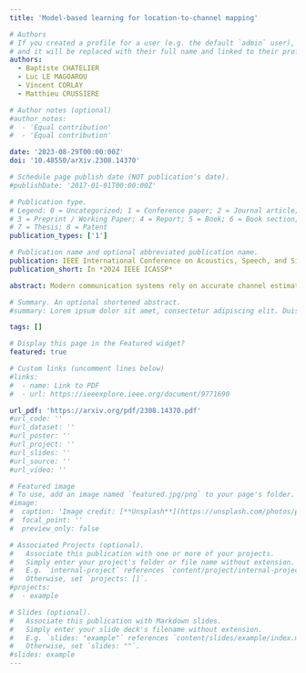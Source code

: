 ```yaml
---
title: 'Model-based learning for location-to-channel mapping'

# Authors
# If you created a profile for a user (e.g. the default `admin` user), write the username (folder name) here
# and it will be replaced with their full name and linked to their profile.
authors:
  - Baptiste CHATELIER
  - Luc LE MAGOAROU
  - Vincent CORLAY
  - Matthieu CRUSSIERE

# Author notes (optional)
#author_notes:
#  - 'Equal contribution'
#  - 'Equal contribution'

date: '2023-08-29T00:00:00Z'
doi: '10.48550/arXiv.2308.14370'

# Schedule page publish date (NOT publication's date).
#publishDate: '2017-01-01T00:00:00Z'

# Publication type.
# Legend: 0 = Uncategorized; 1 = Conference paper; 2 = Journal article;
# 3 = Preprint / Working Paper; 4 = Report; 5 = Book; 6 = Book section;
# 7 = Thesis; 8 = Patent
publication_types: ['1']

# Publication name and optional abbreviated publication name.
publication: IEEE International Conference on Acoustics, Speech, and Signal Processing
publication_short: In *2024 IEEE ICASSP*

abstract: Modern communication systems rely on accurate channel estimation to achieve efficient and reliable transmission of information. As the communication channel response is highly related to the user's location, one can use a neural network to map the user's spatial coordinates to the channel coefficients. However, these latter are rapidly varying as a function of the location, on the order of the wavelength. Classical neural architectures being biased towards learning low frequency functions (spectral bias), such mapping is therefore notably difficult to learn. In order to overcome this limitation, this paper presents a frugal, model-based network that separates the low frequency from the high frequency components of the target mapping function. This yields an hypernetwork architecture where the neural network only learns low frequency sparse coefficients in a dictionary of high frequency components. Simulation results show that the proposed neural network outperforms standard approaches on realistic synthetic data.

# Summary. An optional shortened abstract.
#summary: Lorem ipsum dolor sit amet, consectetur adipiscing elit. Duis posuere tellus ac convallis placerat. Proin tincidunt magna sed ex sollicitudin condimentum.

tags: []

# Display this page in the Featured widget?
featured: true

# Custom links (uncomment lines below)
#links:
#  - name: Link to PDF
#  - url: https://ieeexplore.ieee.org/document/9771690

url_pdf: 'https://arxiv.org/pdf/2308.14370.pdf'
#url_code: ''
#url_dataset: ''
#url_poster: ''
#url_project: ''
#url_slides: ''
#url_source: ''
#url_video: ''

# Featured image
# To use, add an image named `featured.jpg/png` to your page's folder.
#image:
#  caption: 'Image credit: [**Unsplash**](https://unsplash.com/photos/pLCdAaMFLTE)'
#  focal_point: ''
#  preview_only: false

# Associated Projects (optional).
#   Associate this publication with one or more of your projects.
#   Simply enter your project's folder or file name without extension.
#   E.g. `internal-project` references `content/project/internal-project/index.md`.
#   Otherwise, set `projects: []`.
#projects:
#  - example

# Slides (optional).
#   Associate this publication with Markdown slides.
#   Simply enter your slide deck's filename without extension.
#   E.g. `slides: "example"` references `content/slides/example/index.md`.
#   Otherwise, set `slides: ""`.
#slides: example
---
```

